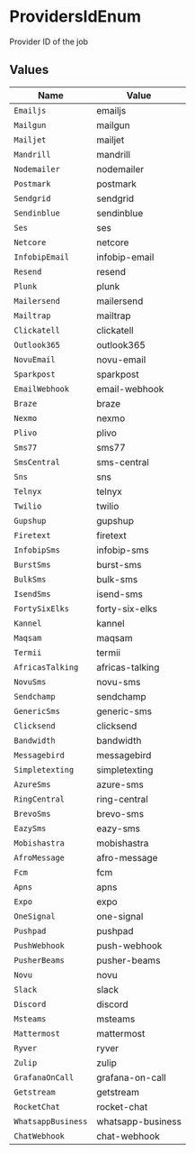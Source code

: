 # ProvidersIdEnum

Provider ID of the job


## Values

| Name               | Value              |
| ------------------ | ------------------ |
| `Emailjs`          | emailjs            |
| `Mailgun`          | mailgun            |
| `Mailjet`          | mailjet            |
| `Mandrill`         | mandrill           |
| `Nodemailer`       | nodemailer         |
| `Postmark`         | postmark           |
| `Sendgrid`         | sendgrid           |
| `Sendinblue`       | sendinblue         |
| `Ses`              | ses                |
| `Netcore`          | netcore            |
| `InfobipEmail`     | infobip-email      |
| `Resend`           | resend             |
| `Plunk`            | plunk              |
| `Mailersend`       | mailersend         |
| `Mailtrap`         | mailtrap           |
| `Clickatell`       | clickatell         |
| `Outlook365`       | outlook365         |
| `NovuEmail`        | novu-email         |
| `Sparkpost`        | sparkpost          |
| `EmailWebhook`     | email-webhook      |
| `Braze`            | braze              |
| `Nexmo`            | nexmo              |
| `Plivo`            | plivo              |
| `Sms77`            | sms77              |
| `SmsCentral`       | sms-central        |
| `Sns`              | sns                |
| `Telnyx`           | telnyx             |
| `Twilio`           | twilio             |
| `Gupshup`          | gupshup            |
| `Firetext`         | firetext           |
| `InfobipSms`       | infobip-sms        |
| `BurstSms`         | burst-sms          |
| `BulkSms`          | bulk-sms           |
| `IsendSms`         | isend-sms          |
| `FortySixElks`     | forty-six-elks     |
| `Kannel`           | kannel             |
| `Maqsam`           | maqsam             |
| `Termii`           | termii             |
| `AfricasTalking`   | africas-talking    |
| `NovuSms`          | novu-sms           |
| `Sendchamp`        | sendchamp          |
| `GenericSms`       | generic-sms        |
| `Clicksend`        | clicksend          |
| `Bandwidth`        | bandwidth          |
| `Messagebird`      | messagebird        |
| `Simpletexting`    | simpletexting      |
| `AzureSms`         | azure-sms          |
| `RingCentral`      | ring-central       |
| `BrevoSms`         | brevo-sms          |
| `EazySms`          | eazy-sms           |
| `Mobishastra`      | mobishastra        |
| `AfroMessage`      | afro-message       |
| `Fcm`              | fcm                |
| `Apns`             | apns               |
| `Expo`             | expo               |
| `OneSignal`        | one-signal         |
| `Pushpad`          | pushpad            |
| `PushWebhook`      | push-webhook       |
| `PusherBeams`      | pusher-beams       |
| `Novu`             | novu               |
| `Slack`            | slack              |
| `Discord`          | discord            |
| `Msteams`          | msteams            |
| `Mattermost`       | mattermost         |
| `Ryver`            | ryver              |
| `Zulip`            | zulip              |
| `GrafanaOnCall`    | grafana-on-call    |
| `Getstream`        | getstream          |
| `RocketChat`       | rocket-chat        |
| `WhatsappBusiness` | whatsapp-business  |
| `ChatWebhook`      | chat-webhook       |